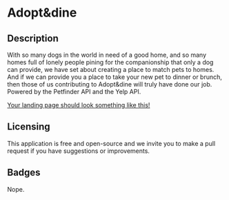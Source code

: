 # Adopt&dine

## Description

With so many dogs in the world in need of a good home, and so many homes full of lonely people pining for the companionship that only a dog can provide, we have set about creating a place to match pets to homes.  And if we can provide you a place to take your new pet to dinner or brunch, then those of us contributing to Adopt&dine will truly have done our job.  Powered by the Petfinder API and the Yelp API.  

[Your landing page should look something like this!](screenshot.png)

## Licensing

This application is free and open-source and we invite you to make a pull request if you have suggestions or improvements.

## Badges

Nope.

